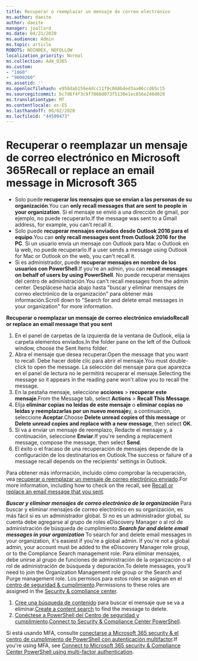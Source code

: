 ```yaml
---
title: Recuperar o reemplazar un mensaje de correo electrónico
ms.author: daeite
author: daeite
manager: joallard
ms.date: 04/21/2020
ms.audience: Admin
ms.topic: article
ROBOTS: NOINDEX, NOFOLLOW
localization_priority: Normal
ms.collection: Adm_O365
ms.custom:
- "1860"
- "9000260"
ms.assetid: ''
ms.openlocfilehash: e958dab159e4dcc11f9c068bded3aa06ccd65c15
ms.sourcegitcommit: bc7d6f4f3c9f7060d073f5130e1ec856e248d020
ms.translationtype: MT
ms.contentlocale: es-ES
ms.lasthandoff: 06/02/2020
ms.locfileid: "44509473"
---
```

# <a name="recall-or-replace-an-email-message-in-microsoft-365"></a><span data-ttu-id="6a719-102">Recuperar o reemplazar un mensaje de correo electrónico en Microsoft 365</span><span class="sxs-lookup"><span data-stu-id="6a719-102">Recall or replace an email message in Microsoft 365</span></span>

- <span data-ttu-id="6a719-103">Solo puede **recuperar los mensajes que se envían a las personas de su organización**.</span><span class="sxs-lookup"><span data-stu-id="6a719-103">You can **only recall messages that are sent to people in your organization**.</span></span> <span data-ttu-id="6a719-104">Si el mensaje se envió a una dirección de gmail, por ejemplo, no puede recuperarlo.</span><span class="sxs-lookup"><span data-stu-id="6a719-104">If the message was sent to a Gmail address, for example, you can't recall it.</span></span>
- <span data-ttu-id="6a719-105">Solo puede **recuperar mensajes enviados desde Outlook 2016 para el equipo**.</span><span class="sxs-lookup"><span data-stu-id="6a719-105">You can **only recall messages sent from Outlook 2016 for the PC**.</span></span> <span data-ttu-id="6a719-106">Si un usuario envía un mensaje con Outlook para Mac o Outlook en la web, no puede recuperarlo.</span><span class="sxs-lookup"><span data-stu-id="6a719-106">If a user sends a message using Outlook for Mac or Outlook on the web, you can't recall it.</span></span>
- <span data-ttu-id="6a719-107">Si es administrador, puede **recuperar mensajes en nombre de los usuarios con PowerShell**.</span><span class="sxs-lookup"><span data-stu-id="6a719-107">If you're an admin, you can **recall messages on behalf of users by using PowerShell**.</span></span> <span data-ttu-id="6a719-108">No puede recuperar mensajes del centro de administración.</span><span class="sxs-lookup"><span data-stu-id="6a719-108">You can't recall messages from the admin center.</span></span> <span data-ttu-id="6a719-109">Desplácese hacia abajo hasta "buscar y eliminar mensajes de correo electrónico de la organización" para obtener más información.</span><span class="sxs-lookup"><span data-stu-id="6a719-109">Scroll down to "Search for and delete email messages in your organization" for more information.</span></span>

<span data-ttu-id="6a719-110">**Recuperar o reemplazar un mensaje de correo electrónico enviado**</span><span class="sxs-lookup"><span data-stu-id="6a719-110">**Recall or replace an email message that you sent**</span></span>

1. <span data-ttu-id="6a719-111">En el panel de carpetas de la izquierda de la ventana de Outlook, elija la carpeta elementos enviados.</span><span class="sxs-lookup"><span data-stu-id="6a719-111">In the folder pane on the left of the Outlook window, choose the Sent Items folder.</span></span>
2. <span data-ttu-id="6a719-112">Abra el mensaje que desea recuperar.</span><span class="sxs-lookup"><span data-stu-id="6a719-112">Open the message that you want to recall.</span></span> <span data-ttu-id="6a719-113">Debe hacer doble clic para abrir el mensaje.</span><span class="sxs-lookup"><span data-stu-id="6a719-113">You must double-click to open the message.</span></span> <span data-ttu-id="6a719-114">La selección del mensaje para que aparezca en el panel de lectura no le permitirá recuperar el mensaje.</span><span class="sxs-lookup"><span data-stu-id="6a719-114">Selecting the message so it appears in the reading pane won't allow you to recall the message.</span></span>
3. <span data-ttu-id="6a719-115">En la pestaña mensaje, seleccione **acciones**  >  **recuperar este mensaje**.</span><span class="sxs-lookup"><span data-stu-id="6a719-115">From the Message tab, select **Actions** > **Recall This Message**.</span></span>
4. <span data-ttu-id="6a719-116">Elija **eliminar copias no leídas de este mensaje** o **eliminar copias no leídas y reemplazarlas por un nuevo mensaje**y, a continuación, seleccione **Aceptar**.</span><span class="sxs-lookup"><span data-stu-id="6a719-116">Choose **Delete unread copies of this message** or **Delete unread copies and replace with a new message**, then select **OK**.</span></span>
5. <span data-ttu-id="6a719-117">Si va a enviar un mensaje de reemplazo, Redacte el mensaje y, a continuación, seleccione **Enviar**.</span><span class="sxs-lookup"><span data-stu-id="6a719-117">If you're sending a replacement message, compose the message, then select **Send**.</span></span>
6. <span data-ttu-id="6a719-118">El éxito o el fracaso de una recuperación de mensajes depende de la configuración de los destinatarios en Outlook.</span><span class="sxs-lookup"><span data-stu-id="6a719-118">The success or failure of a message recall depends on the recipients' settings in Outlook.</span></span>

<span data-ttu-id="6a719-119">Para obtener más información, incluido cómo comprobar la recuperación, vea [recuperar o reemplazar un mensaje de correo electrónico enviado](https://support.office.com/article/35027f88-d655-4554-b4f8-6c0729a723a0).</span><span class="sxs-lookup"><span data-stu-id="6a719-119">For more information, including how to check on the recall, see [Recall or replace an email message that you sent](https://support.office.com/article/35027f88-d655-4554-b4f8-6c0729a723a0).</span></span>

<span data-ttu-id="6a719-120">***Buscar y eliminar mensajes de correo electrónico de la organización*** Para buscar y eliminar mensajes de correo electrónico en su organización, es más fácil si es un administrador global. Si no es un administrador global, su cuenta debe agregarse al grupo de roles eDiscovery Manager o al rol de administración de búsqueda de cumplimiento.</span><span class="sxs-lookup"><span data-stu-id="6a719-120">***Search for and delete email messages in your organization*** To search for and delete email messages in your organization, it's easiest if you're a global admin. If you're not a global admin, your account must be added to the eDiscovery Manager role group, or to the Compliance Search management role.</span></span> <span data-ttu-id="6a719-121">Para eliminar mensajes, debe unirse al grupo de funciones de administración de la organización o al rol de administración de búsqueda y depuración.</span><span class="sxs-lookup"><span data-stu-id="6a719-121">To delete messages, you'll need to join the Organization Management role group or the Search and Purge management role.</span></span> <span data-ttu-id="6a719-122">Los permisos para estos roles se asignan en el [centro de seguridad & cumplimiento](https://protection.office.com/).</span><span class="sxs-lookup"><span data-stu-id="6a719-122">Permissions to these roles are assigned in the [Security & compliance center](https://protection.office.com/).</span></span>

1. <span data-ttu-id="6a719-123">[Cree una búsqueda de contenido](https://docs.microsoft.com/microsoft-365/compliance/content-search) para buscar el mensaje que se va a eliminar.</span><span class="sxs-lookup"><span data-stu-id="6a719-123">[Create a content search](https://docs.microsoft.com/microsoft-365/compliance/content-search) to find the message to delete.</span></span>
2. <span data-ttu-id="6a719-124">[Conéctese a PowerShell del Centro de seguridad y cumplimiento](https://docs.microsoft.com/powershell/exchange/office-365-scc/connect-to-scc-powershell/connect-to-scc-powershell?view=exchange-ps).</span><span class="sxs-lookup"><span data-stu-id="6a719-124">[Connect to Security & Compliance Center PowerShell](https://docs.microsoft.com/powershell/exchange/office-365-scc/connect-to-scc-powershell/connect-to-scc-powershell?view=exchange-ps).</span></span> 

<span data-ttu-id="6a719-125">Si está usando MFA, consulte [conectarse a Microsoft 365 security & el centro de cumplimiento de PowerShell con autenticación multifactor](https://docs.microsoft.com/powershell/exchange/office-365-scc/connect-to-scc-powershell/mfa-connect-to-scc-powershell?view=exchange-ps).</span><span class="sxs-lookup"><span data-stu-id="6a719-125">If you're using MFA, see [Connect to Microsoft 365 security & Compliance Center PowerShell using multi-factor authentication](https://docs.microsoft.com/powershell/exchange/office-365-scc/connect-to-scc-powershell/mfa-connect-to-scc-powershell?view=exchange-ps).</span></span> 
